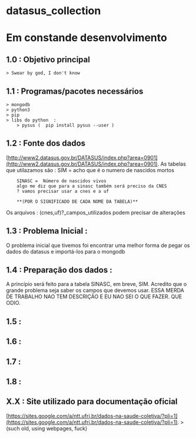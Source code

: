 # datasus_collection

Em constande desenvolvimento 
===================================

1.0 : Objetivo principal
-----------------------------------
    > Swear by god, I don't know

1.1 : Programas/pacotes necessários 
------------------------------------      
    > mongodb
    > python3
    > pip 
    > libs do python  :
        > pysus (  pip install pysus --user )
 
1.2 : Fonte dos dados
------------------------------------   
[http://www2.datasus.gov.br/DATASUS/index.php?area=0901](http://www2.datasus.gov.br/DATASUS/index.php?area=0901). 
As tabelas que utilazamos são : 
        SIM = acho que é o numero de nascidos mortos  
        
        SINASC =  Número de nascidos vivos 
        algo me diz que para a sinasc também será preciso da CNES
        ? vamos precisar usar a cnes e a uf  
                
        **(POR O SIGNIFICADO DE CADA NOME DA TABELA)**
  
  
  Os arquivos : (cnes,uf)?_campos_utilizados podem precisar de alterações


1.3 : Problema Inicial : 
------------------------------------   
O problema inicial que tivemos foi encontrar uma melhor forma de pegar os dados do datasus e importá-los para o mongodb

1.4 : Preparação dos dados : 
------------------------------------  
A princípio será feito para a tabela SINASC, em breve, SIM. 
Acredito que o grande problema seja saber os campos que devemos usar.
ESSA MERDA DE TRABALHO NAO TEM DESCRIÇÃO E EU NAO SEI O QUE FAZER. QUE ODIO. 






1.5 : 
------------------------------------  
1.6 : 
------------------------------------  

1.7 : 
------------------------------------  
1.8 : 
------------------------------------  
X.X : Site utilizado para documentação oficial
------------------------------------   

 [https://sites.google.com/a/ntt.ufrj.br/dados-na-saude-coletiva/?pli=1](https://sites.google.com/a/ntt.ufrj.br/dados-na-saude-coletiva/?pli=1). 
    > (such old, using webpages, fuck)
